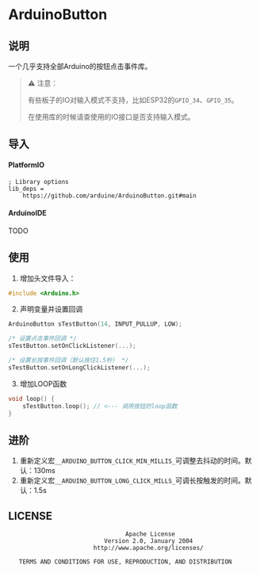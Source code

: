 # ArduinoButton

## 说明

一个几乎支持全部Arduino的按钮点击事件库。

> ⚠️ 注意：
>
> 有些板子的IO对输入模式不支持，比如ESP32的`GPIO_34`、`GPIO_35`。
>
> 在使用库的时候请查使用的IO接口是否支持输入模式。
>

## 导入

#### PlatformIO

```text
; Library options
lib_deps =
    https://github.com/arduine/ArduinoButton.git#main
```

#### ArduinoIDE

TODO

## 使用

1. 增加头文件导入：

```c++
#include <Arduino.h>
```

2. 声明变量并设置回调

```c++
ArduinoButton sTestButton(14, INPUT_PULLUP, LOW);

/* 设置点击事件回调 */
sTestButton.setOnClickListener(...);

/* 设置长按事件回调（默认按住1.5秒） */
sTestButton.setOnLongClickListener(...);
```

3. 增加LOOP函数

```c++
void loop() {
    sTestButton.loop(); // <--- 调用按钮的loop函数
}
```

## 进阶

1. 重新定义宏`__ARDUINO_BUTTON_CLICK_MIN_MILLIS_`可调整去抖动的时间。默认：130ms
2. 重新定义宏`__ARDUINO_BUTTON_LONG_CLICK_MILLS_`可调长按触发的时间。默认：1.5s

## LICENSE

```text
                                 Apache License
                           Version 2.0, January 2004
                        http://www.apache.org/licenses/

   TERMS AND CONDITIONS FOR USE, REPRODUCTION, AND DISTRIBUTION
```